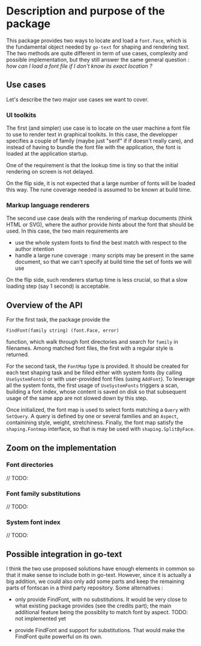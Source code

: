 # Description and purpose of the package

This package provides two ways to locate and load a `font.Face`, which is the
fundamental object needed by `go-text` for shaping and rendering text.
The two methods are quite different in term of use cases, complexity and possible implementation, but they still answer the same general question : _how can I load a font file if I don't know its exact location ?_

## Use cases

Let's describe the two major use cases we want to cover.

### UI toolkits

The first (and simpler) use case is to locate on the user machine a font file to use to render text in graphical toolkits. In this case, the developper specifies a couple of family (maybe just "serif" if if doesn't really care), and instead of having to bundle the font file with the application, the font is loaded at the application startup.

One of the requirement is that the lookup time is tiny so that the initial rendering on screen is not delayed.

On the flip side, it is not expected that a large number of fonts will be loaded this way. The rune coverage needed is assumed to be known at build time.

### Markup language renderers

The second use case deals with the rendering of markup documents (think HTML or SVG), where the author provide _hints_ about the font that should be used. In this case, the two main requirements are

- use the whole system fonts to find the best match with respect to the author intention
- handle a large rune coverage : many scripts may be present in the same document, so that we can't specify at build time the set of fonts we will use

On the flip side, such renderers startup time is less crucial, so that a slow loading step (say 1 second) is acceptable.

## Overview of the API

For the first task, the package provide the

`FindFont(family string) (font.Face, error)`

function, which walk through font directories and search for `family` in filenames.
Among matched font files, the first with a regular style is returned.

For the second task, the `FontMap` type is provided. It should be created for each text shaping task and be filled either with system fonts (by calling `UseSystemFonts`) or with user-provided font files (using `AddFont`).
To leverage all the system fonts, the first usage of `UseSystemFonts` triggers a scan, building a font index, whose content is saved on disk so that subsequent usage of the same app are not slowed down by this step.

Once initialized, the font map is used to select fonts matching a `Query` with `SetQuery`. A query is defined by one or several families and an `Aspect`, containining style, weight, stretchiness. Finally, the font map satisfy the `shaping.Fontmap` interface, so that is may be used with `shaping.SplitByFace`.

## Zoom on the implementation

### Font directories

// TODO:

### Font family substitutions

// TODO:

### System font index

// TODO:

## Possible integration in go-text

I think the two use proposed solutions have enough elements in common so that it make sense to include both
in go-text.
However, since it is actually a big addition, we could also only add some parts and keep the remaining parts of fontscan in a third party repository. Some alternatives :

- only provide FindFont, with no substitutions. It would be very close to what existing package provides (see the credits part); the main additional feature being the possiblity to match font by aspect. TODO: not implemented yet

- provide FindFont and support for substitutions. That would make the FindFont quite powerful on its own.
